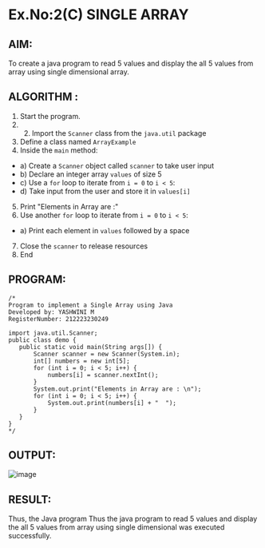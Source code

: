 # Ex.No:2(C)    SINGLE ARRAY

## AIM:
To create a java program to read 5 values and display the all 5 values from array using single dimensional array.

## ALGORITHM :
1.	Start the program.
2.	2.	Import the `Scanner` class from the `java.util` package
3.	Define a class named `ArrayExample`
4.	Inside the `main` method:
-	a) Create a `Scanner` object called `scanner` to take user input
-	b) Declare an integer array `values` of size 5
-	c) Use a `for` loop to iterate from `i = 0` to `i < 5`:
-   d) Take input from the user and store it in `values[i]`
5.	Print "Elements in Array are :"
6.	Use another `for` loop to iterate from `i = 0` to `i < 5`:
-	a) Print each element in `values` followed by a space
7.	Close the `scanner` to release resources
8.	End

## PROGRAM:
 ```
/*
Program to implement a Single Array using Java
Developed by: YASHWINI M
RegisterNumber: 212223230249

 import java.util.Scanner;
public class demo {
    public static void main(String args[]) {
        Scanner scanner = new Scanner(System.in);
        int[] numbers = new int[5];
        for (int i = 0; i < 5; i++) {
            numbers[i] = scanner.nextInt();
        }
        System.out.print("Elements in Array are : \n");
        for (int i = 0; i < 5; i++) {
            System.out.print(numbers[i] + "  ");
        }
    }
}
*/
```

## OUTPUT:
![image](https://github.com/user-attachments/assets/3c296af2-6254-4498-96c3-5375c118d849)

## RESULT:
Thus, the Java program Thus the java program to read 5 values and display the all 5 values from array using single dimensional  was executed successfully.
